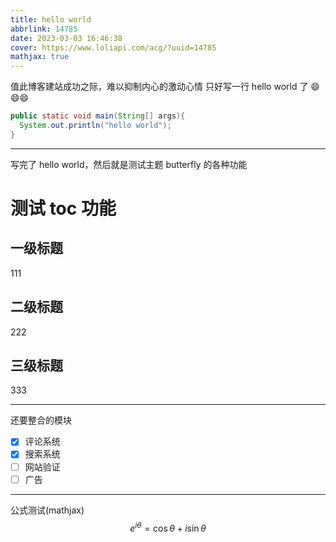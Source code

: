 ```yaml
---
title: hello world
abbrlink: 14785
date: 2023-03-03 16:46:38
cover: https://www.loliapi.com/acg/?uuid=14785
mathjax: true
---
```


值此博客建站成功之际，难以抑制内心的激动心情
只好写一行 hello world 了 😄😄😄

```java
public static void main(String[] args){
  System.out.println("hello world");
}

```

---

写完了 hello world，然后就是测试主题 butterfly 的各种功能

# 测试 toc 功能

## 一级标题

111

## 二级标题

222

## 三级标题

333

---

还要整合的模块

- [x] 评论系统
- [x] 搜索系统
- [ ] 网站验证
- [ ] 广告

---
公式测试(mathjax)
$$
e^{i\theta}=\cos\theta+i\sin\theta
$$
